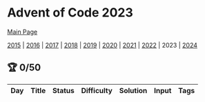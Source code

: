 ﻿# Advent of Code 2023

[Main Page](https://adventofcode.com/2023)

[2015](/Year2015) | [2016](/Year2016) | [2017](/Year2017) | [2018](/Year2018) | [2019](/Year2019) | [2020](/Year2020) | [2021](/Year2021) | [2022](/Year2022) |
2023 | [2024](/Year2024)

## :trophy: 0/50

| Day | Title | Status | Difficulty | Solution | Input | Tags | 
|:---:|:-----:|:------:|:----------:|:--------:|:-----:|:----:|
